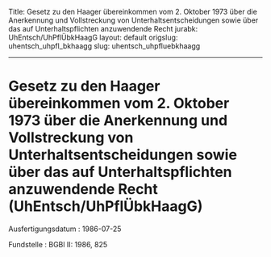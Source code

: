 Title: Gesetz zu den Haager übereinkommen vom 2. Oktober 1973 über die Anerkennung
  und Vollstreckung von Unterhaltsentscheidungen sowie über das auf Unterhaltspflichten
  anzuwendende Recht
jurabk: UhEntsch/UhPflÜbkHaagG
layout: default
origslug: uhentsch_uhpfl_bkhaagg
slug: uhentsch_uhpfluebkhaagg

---

# Gesetz zu den Haager übereinkommen vom 2. Oktober 1973 über die Anerkennung und Vollstreckung von Unterhaltsentscheidungen sowie über das auf Unterhaltspflichten anzuwendende Recht (UhEntsch/UhPflÜbkHaagG)

Ausfertigungsdatum
:   1986-07-25

Fundstelle
:   BGBl II: 1986, 825

